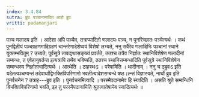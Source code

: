 ```yaml
---
index: 3.4.84
sutra: ब्रुवः पञ्चानामादित आहो ब्रुवः
vritti: padamanjari
---
```


 पञ्च णलादय इति । आदेशा अपि पञ्चैव, तत्राप्यादितो णलादयः पञ्च, न पुनरिच्छातः पञ्चेत्यर्थः । कथं पुनद्वितीयं पञ्चग्रहणमादिग्रहणं चान्तरेणादेशेष्वयं विशेषो लभ्यते, ननु सर्वैरेव णलादिभिः पञ्चानां स्थाने युक्तम्भवितुम् ? उच्यते; पूर्वसूत्रे तावद्यथासङ्ख्यं प्रवर्तते, ततश्च तत्रैव निर्ज्ञातः स्थानिविशेषेण णलादीनां सम्बन्धः, त एवेहानुवर्तन्त इत्यत्रापि तथैव भविष्यति, ततश्च स्थानिसम्बन्धादिति पूर्वसूत्रे स्थानिविशेषेण सम्बन्धस्य निर्ज्ञातत्वादित्यर्थः । आत्थेति । ठाहस्थःऽ । परेषामिति । थादीनाम् । ननु च ठ्ब्रुवःऽ इति यदेतत्पञ्चम्यन्तं तदेवार्थाद्विभक्तिविपरिणामो भवतीत्यादेशसम्बन्धे षष्ठ।ल्न्तं विज्ञास्यते, नार्थो ब्रुव इति पुनर्वचनेन ? तत्राह---ब्रुव इति । पुनर्वचनमित्यादि । परस्मैपदानामेव हि स्यादिति । असति श्रुते सम्बन्धिनि विभक्तिविपरिणामो भवति, इह तु परस्मैपदानामिति श्रुतत्वातेषामेव स्यादित्यर्थः ॥